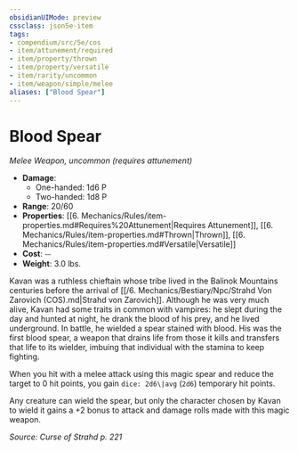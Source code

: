 ```yaml
---
obsidianUIMode: preview
cssclass: json5e-item
tags:
- compendium/src/5e/cos
- item/attunement/required
- item/property/thrown
- item/property/versatile
- item/rarity/uncommon
- item/weapon/simple/melee
aliases: ["Blood Spear"]
---
```

# Blood Spear
*Melee Weapon, uncommon (requires attunement)*  

- **Damage**:
  - One-handed: 1d6 P
  - Two-handed: 1d8 P
- **Range**: 20/60
- **Properties**: [[6. Mechanics/Rules/item-properties.md#Requires%20Attunement\|Requires Attunement]], [[6. Mechanics/Rules/item-properties.md#Thrown\|Thrown]], [[6. Mechanics/Rules/item-properties.md#Versatile\|Versatile]]
- **Cost**: ⏤
- **Weight**: 3.0 lbs.

Kavan was a ruthless chieftain whose tribe lived in the Balinok Mountains centuries before the arrival of [[/6. Mechanics/Bestiary/Npc/Strahd Von Zarovich (COS).md\|Strahd von Zarovich]]. Although he was very much alive, Kavan had some traits in common with vampires: he slept during the day and hunted at night, he drank the blood of his prey, and he lived underground. In battle, he wielded a spear stained with blood. His was the first blood spear, a weapon that drains life from those it kills and transfers that life to its wielder, imbuing that individual with the stamina to keep fighting.

When you hit with a melee attack using this magic spear and reduce the target to 0 hit points, you gain `dice: 2d6\|avg` (`2d6`) temporary hit points.

Any creature can wield the spear, but only the character chosen by Kavan to wield it gains a +2 bonus to attack and damage rolls made with this magic weapon.

*Source: Curse of Strahd p. 221*